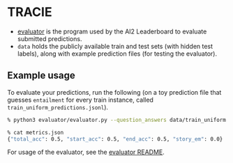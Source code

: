 # TRACIE

* [evaluator](evaluator/) is the program used by the AI2 Leaderboard to evaluate submitted predictions.
* `data` holds the publicly available train and test sets (with hidden test labels), along with example prediction files (for testing the evaluator).

## Example usage

To evaluate your predictions, run the following (on a toy prediction file that
guesses `entailment` for every train instance, called
`train_uniform_predictions.jsonl`). 

```sh
% python3 evaluator/evaluator.py --question_answers data/train_uniform.jsonl --predictions data/predictions.jsonl --output metrics.json 

% cat metrics.json
{"total_acc": 0.5, "start_acc": 0.5, "end_acc": 0.5, "story_em": 0.0}
```

For usage of the evaluator, see the [evaluator README](evaluator/).
